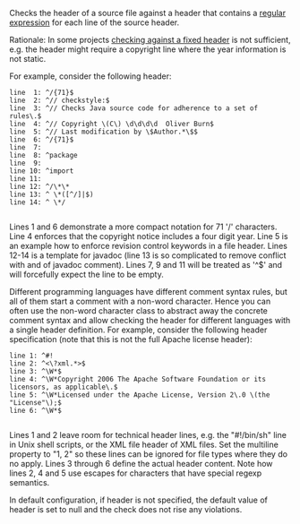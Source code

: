 Checks the header of a source file against a header that contains a
[regular
expression](https://docs.oracle.com/en/java/javase/11/docs/api/java.base/java/util/regex/Pattern.html)
for each line of the source header.

Rationale: In some projects [checking against a fixed
header](https://checkstyle.org/config_header.html#Header) is not
sufficient, e.g. the header might require a copyright line where the
year information is not static.

For example, consider the following header:

``` 
line  1: ^/{71}$
line  2: ^// checkstyle:$
line  3: ^// Checks Java source code for adherence to a set of rules\.$
line  4: ^// Copyright \(C\) \d\d\d\d  Oliver Burn$
line  5: ^// Last modification by \$Author.*\$$
line  6: ^/{71}$
line  7:
line  8: ^package
line  9:
line 10: ^import
line 11:
line 12: ^/\*\*
line 13: ^ \*([^/]|$)
line 14: ^ \*/
        
```

Lines 1 and 6 demonstrate a more compact notation for 71 '/' characters.
Line 4 enforces that the copyright notice includes a four digit year.
Line 5 is an example how to enforce revision control keywords in a file
header. Lines 12-14 is a template for javadoc (line 13 is so complicated
to remove conflict with and of javadoc comment). Lines 7, 9 and 11 will
be treated as '^$' and will forcefully expect the line to be empty.

Different programming languages have different comment syntax rules, but
all of them start a comment with a non-word character. Hence you can
often use the non-word character class to abstract away the concrete
comment syntax and allow checking the header for different languages
with a single header definition. For example, consider the following
header specification (note that this is not the full Apache license
header):

``` 
line 1: ^#!
line 2: ^<\?xml.*>$
line 3: ^\W*$
line 4: ^\W*Copyright 2006 The Apache Software Foundation or its licensors, as applicable\.$
line 5: ^\W*Licensed under the Apache License, Version 2\.0 \(the "License"\);$
line 6: ^\W*$
        
```

Lines 1 and 2 leave room for technical header lines, e.g. the
"\#\!/bin/sh" line in Unix shell scripts, or the XML file header of XML
files. Set the multiline property to "1, 2" so these lines can be
ignored for file types where they do no apply. Lines 3 through 6 define
the actual header content. Note how lines 2, 4 and 5 use escapes for
characters that have special regexp semantics.

In default configuration, if header is not specified, the default value
of header is set to null and the check does not rise any violations.
